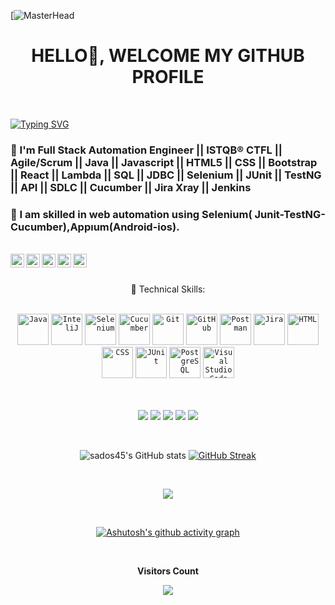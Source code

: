 [![MasterHead](https://digitaledgetech.in/images/New_Banner_02.gif)
<h1 align="center">HELLO👋, WELCOME MY GITHUB PROFILE </h1>
</br>

[![Typing SVG](http://readme-typing-svg.herokuapp.com?font=Fira+Code&size=35&center=true&width=1000&lines=Sedat+BAGIRGAN;Software+Test+Engineer)](https://git.io/typing-svg)



### 🔭 I'm Full Stack Automation Engineer || ISTQB® CTFL || Agile/Scrum || Java || Javascript || HTML5 || CSS || Bootstrap || React || Lambda || SQL || JDBC || Selenium || JUnit || TestNG || API || SDLC || Cucumber || Jira Xray || Jenkins 
### 🌱 I am skilled in web automation using Selenium( Junit-TestNG-Cucumber),Appıum(Android-ios).


</br>


<a target="_blank" href="mailto:sodos45@gmail.com">
  <img align="left" alt="Gmail" width="22px" src="https://cdn.jsdelivr.net/npm/simple-icons@v3/icons/gmail.svg" /></a>
 
<a target="_blank" href="https://www.linkedin.com/in/sedat-bagirgan/">
  <img align="left" alt="LinkdeIN" width="22px" src="https://cdn.jsdelivr.net/npm/simple-icons@v3/icons/linkedin.svg" /></a>
  
  <a target="_blank" href="https://api.whatsapp.com/send?phone=">
  <img align="left" alt="Whatsapp" width="22px" src="https://cdn.jsdelivr.net/npm/simple-icons@v3/icons/whatsapp.svg" /></a>
  
  <a target="_blank" href="https://www.instagram.com//">
  <img align="left" alt="Instagram" width="22px" src="https://cdn.jsdelivr.net/npm/simple-icons@v3/icons/instagram.svg" /></a>  
  
  <a target="_blank" href="https://fb.com/">
  <img align="left" alt="Facebook" width="22px" src="https://cdn.jsdelivr.net/npm/simple-icons@v3/icons/facebook.svg" /></a>  
  
</br>

<div align="center">
<br><p align="centre">  💼 Technical Skills: <b></b></p>
  </br>
  
  

<div align="center">
	<code><img height="50" src="https://user-images.githubusercontent.com/25181517/117201156-9a724800-adec-11eb-9a9d-3cd0f67da4bc.png" alt="Java" title="Java" /></code>
	<code><img height="50" src="https://user-images.githubusercontent.com/25181517/192108890-200809d1-439c-4e23-90d3-b090cf9a4eea.png" alt="InteliJ" title="InteliJ" /></code>
	<code><img height="50" src="https://user-images.githubusercontent.com/25181517/184103699-d1b83c07-2d83-4d99-9a1e-83bd89e08117.png" alt="Selenium" title="Selenium" /></code>
	<code><img height="50" src="https://user-images.githubusercontent.com/25181517/184117353-4b437677-c4bb-4f4c-b448-af4920576732.png" alt="Cucumber" title="Cucumber" /></code>
	<code><img height="50" src="https://user-images.githubusercontent.com/25181517/192108372-f71d70ac-7ae6-4c0d-8395-51d8870c2ef0.png" alt="Git" title="Git" /></code>
	<code><img height="50" src="https://user-images.githubusercontent.com/25181517/192108374-8da61ba1-99ec-41d7-80b8-fb2f7c0a4948.png" alt="GitHub" title="GitHub" /></code>
	<code><img height="50" src="https://user-images.githubusercontent.com/25181517/192109061-e138ca71-337c-4019-8d42-4792fdaa7128.png" alt="Postman" title="Postman" /></code>
	<code><img height="50" src="https://user-images.githubusercontent.com/25181517/183912952-83784e94-629d-4c34-a961-ae2ae795b662.png" alt="Jira" title="Jira" /></code>
	<code><img height="50" src="https://user-images.githubusercontent.com/25181517/192158954-f88b5814-d510-4564-b285-dff7d6400dad.png" alt="HTML" title="HTML" /></code>
	<code><img height="50" src="https://user-images.githubusercontent.com/25181517/183898674-75a4a1b1-f960-4ea9-abcb-637170a00a75.png" alt="CSS" title="CSS" /></code>
	<code><img height="50" src="https://user-images.githubusercontent.com/25181517/117533873-484d4480-afef-11eb-9fad-67c8605e3592.png" alt="JUnit" title="JUnit" /></code>
	<code><img height="50" src="https://user-images.githubusercontent.com/25181517/117208740-bfb78400-adf5-11eb-97bb-09072b6bedfc.png" alt="PostgreSQL" title="PostgreSQL" /></code>
  <code><img height="50" src="https://user-images.githubusercontent.com/25181517/192108891-d86b6220-e232-423a-bf5f-90903e6887c3.png" alt="Visual Studio Code" title="Visual Studio Code" /></code>
</div>  

  </br>
  </br>

![](https://img.shields.io/badge/API-Postman-informational?style=flat&logo=react&color=61DAFB)
![](https://img.shields.io/badge/Tools-Git-informational?style=flat&logo=Git&color=F05032)
![](https://img.shields.io/badge/Editor-Eclipse-informational?style=flat&logo=react&color=61DAFB)
![](https://img.shields.io/badge/Tools-GitHub-informational?style=flat&logo=GitHub&color=181717)
![](https://img.shields.io/badge/API-Swagger-informational?style=flat&logo=react&color=61DAFB)

 </br>

![sados45's GitHub stats](https://github-readme-stats.vercel.app/api?username=sados45&show_icons=true&theme=radical)
[![GitHub Streak](https://streak-stats.demolab.com?user=SmtOzcelik&theme=prussian&date_format=M%20j%5B%2C%20Y%5D&card_width=200)](https://git.io/streak-stats)


</br>

<a href="https://wakatime.com"><img src="https://wakatime.com/share/@b929d3c7-e202-4e0e-9db5-88deba5c38fb/1569cea8-904b-4fa5-bf04-2112e445b411.png" /></a>

</br>

[![Ashutosh's github activity graph](https://github-readme-activity-graph.vercel.app/graph?username=sados45&bg_color=000000&color=008cb4&line=0061ff&point=94e3fe&area=true&hide_border=true)](https://github.com/ashutosh00710/github-readme-activity-graph)

<div align="center">
<br><p align="centre"><b>Visitors Count</b></p>
<p align="center"><img align="center" src="https://profile-counter.glitch.me/{sados45}/count.svg" /></p>
<br></div>
